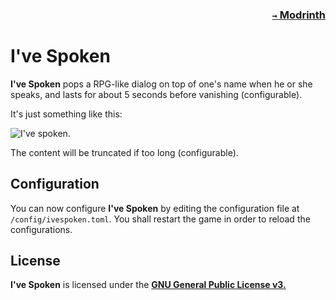 ### <p align=right>[`→` Modrinth](https://modrinth.com/mod/ive-spoken)</p>

# I've Spoken

**I've Spoken** pops a RPG-like dialog on top of one's name when he or she speaks, and lasts for about 5 seconds before vanishing (configurable).

It's just something like this:

![I've spoken.](https://github.com/KrLite/Mod.Ive-Spoken/blob/artwork/content/spoken.png)

The content will be truncated if too long (configurable).

## Configuration

You can now configure **I've Spoken** by editing the configuration file at `/config/ivespoken.toml`. You shall restart the game in order to reload the configurations.

## License

**I've Spoken** is licensed under the **[GNU General Public License v3.](LICENSE)**
